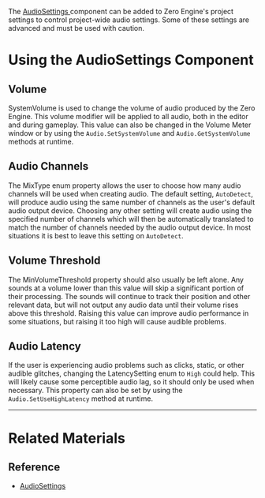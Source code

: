 The [ AudioSettings ](https://github.com/ArendDanielek/ZeroDocsTest/blob/master/code_reference/class_reference/audiosettings.markdown) component can be added to Zero Engine's project settings to control project-wide audio settings. Some of these settings are advanced and must be used with caution.

 # Using the AudioSettings Component

 ## Volume

SystemVolume  is used to change the volume of audio produced by the Zero Engine. This volume modifier will be applied to all audio, both in the editor and during gameplay. This value can also be changed in the Volume Meter window or by using the `Audio.SetSystemVolume` and `Audio.GetSystemVolume` methods at runtime.

 ## Audio Channels

The MixType enum property allows the user to choose how many audio channels will be used when creating audio. The default setting, `AutoDetect`, will produce audio using the same number of channels as the user's default audio output device. Choosing any other setting will create audio using the specified number of channels which will then be automatically translated to match the number of channels needed by the audio output device. In most situations it is best to leave this setting on `AutoDetect`.

 ## Volume Threshold

The MinVolumeThreshold  property should also usually be left alone. Any sounds at a volume lower than this value will skip a significant portion of their processing. The sounds will continue to track their position and other relevant data, but will not output any audio data until their volume rises above this threshold. Raising this value can improve audio performance in some situations, but raising it too high will cause audible problems.

 ## Audio Latency

If the user is experiencing audio problems such as clicks, static, or other audible glitches, changing the LatencySetting enum to `High` could help. This will likely cause some perceptible audio lag, so it should only be used when necessary. This property can also be set by using the `Audio.SetUseHighLatency` method at runtime.

---
 # Related Materials

 ## Reference

- [ AudioSettings ](https://github.com/ArendDanielek/ZeroDocsTest/blob/master/zero_editor_documentation/code_reference/class_reference/audiosettings.markdown) 
  
  
  
  
  
  
  

 